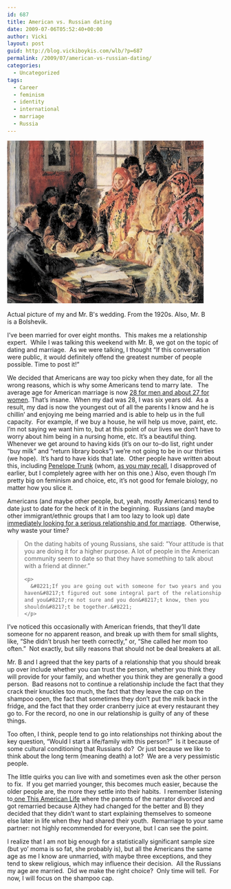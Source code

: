 ```yaml
---
id: 687
title: American vs. Russian dating
date: 2009-07-06T05:52:40+00:00
author: Vicki
layout: post
guid: http://blog.vickiboykis.com/wlb/?p=687
permalink: /2009/07/american-vs-russian-dating/
categories:
  - Uncategorized
tags:
  - Career
  - feminism
  - identity
  - international
  - marriage
  - Russia
---
```

<div id="attachment_689" style="width: 467px" class="wp-caption aligncenter">
  <a href="https://raw.githubusercontent.com/veekaybee/wlb/gh-pages/assets/images/2009/07/soviet.jpg"><img class="size-full wp-image-689" title="soviet" src="https://raw.githubusercontent.com/veekaybee/wlb/gh-pages/assets/images/2009/07/soviet.jpg" alt="soviet" width="457" height="377" /></a>
  
  <p class="wp-caption-text">
    Actual picture of my and Mr. B's wedding. From the 1920s. Also, Mr. B is a Bolshevik.
  </p>
</div>

<p style="text-align: center;">
  <p>
    I&#8217;ve been married for over eight months.  This makes me a relationship expert.  While I was talking this weekend with Mr. B, we got on the topic of dating and marriage.  As we were talking, I thought &#8220;If this conversation were public, it would definitely offend the greatest number of people possible. Time to post it!&#8221;
  </p>
  
  <p>
    We decided that Americans are way too picky when they date, for all the wrong reasons, which is why some Americans tend to marry late.   The average age for American marriage is now <a href="http://www.washingtonpost.com/wp-dyn/content/article/2009/04/24/AR2009042402122.html">28 for men and about 27 for women</a>. That&#8217;s insane.  When my dad was 28, I was six years old.  As a result, my dad is now the youngest out of all the parents I know and he is chillin&#8217; and enjoying me being married and is able to help us in the full capacity.  For example, if we buy a house, he will help us move, paint, etc.  I&#8217;m not saying we want him to, but at this point of our lives we don&#8217;t have to worry about him being in a nursing home, etc. It&#8217;s a beautiful thing.    Whenever we get around to having kids (it&#8217;s on our to-do list, right under &#8220;buy milk&#8221; and &#8220;return library books&#8221;) we&#8217;re not going to be in our thirties (we hope).  It&#8217;s hard to have kids that late.  Other people have written about this, including <a href="http://blog.penelopetrunk.com/2006/12/28/the-difficult-convergence-work-and-family-by-age-30/">Penelope Trunk</a> (whom, <a href="http://blog.vickiboykis.com/wlb/?p=250">as you may recall</a>, I disapproved of earlier, but I completely agree with her on this one.) Also, even though I&#8217;m pretty big on feminism and choice, etc, it&#8217;s not good for female biology, no matter how you slice it.
  </p>
  
  <p>
    Americans (and maybe other people, but, yeah, mostly Americans) tend to date just to date for the heck of it in the beginning.  Russians (and maybe other immigrant/ethnic groups that I am too lazy to look up) date<a href="http://query.nytimes.com/gst/fullpage.html?res=9C03E2D91F31F930A25751C1A9629C8B63&sec=&spon=&pagewanted=2"> immediately looking for a serious relationship and for marriage</a>.  Otherwise, why waste your time?
  </p>
  
  <blockquote>
    <p>
      On the dating habits of young Russians, she said: &#8221;Your attitude is that you are doing it for a higher purpose. A lot of people in the American community seem to date so that they have something to talk about with a friend at dinner.&#8221;
    </p>
    
    <p>
      &#8221;If you are going out with someone for two years and you haven&#8217;t figured out some integral part of the relationship and you&#8217;re not sure and you don&#8217;t know, then you shouldn&#8217;t be together.&#8221;
    </p>
  </blockquote>
  
  <p>
    I&#8217;ve noticed this occasionally with American friends, that they&#8217;ll date someone for no apparent reason, and break up with them for small slights, like, &#8220;She didn&#8217;t brush her teeth correctly,&#8221; or, &#8220;She called her mom too often.&#8221;  Not exactly, but silly reasons that should not be deal breakers at all.
  </p>
  
  <p>
    Mr. B and I agreed that the key parts of a relationship that you should break up over include whether you can trust the person, whether you think they will provide for your family, and whether you think they are generally a good person.  Bad reasons not to continue a relationship include the fact that they crack their knuckles too much, the fact that they leave the cap on the shampoo open, the fact that sometimes they don&#8217;t put the milk back in the fridge, and the fact that they order cranberry juice at every restaurant they go to. For the record, no one in our relationship is guilty of any of these things.
  </p>
  
  <p>
    Too often, I think, people tend to go into relationships not thinking about the key question, &#8220;Would I start a life/family with this person?&#8221;  Is it because of some cultural conditioning that Russians do?  Or just because we like to think about the long term (meaning death) a lot?  We are a very pessimistic people.
  </p>
  
  <p>
    The little quirks you can live with and sometimes even ask the other person to fix.  If you get married younger, this becomes much easier, because the older people are, the more they settle into their habits.  I remember listening to<a href="http://www.thisamericanlife.org/Radio_Episode.aspx?sched=1295"> one This American Life</a> where the parents of the narrator divorced and got remarried because A)they had changed for the better and B) they decided that they didn&#8217;t want to start explaining themselves to someone else later in life when they had shared their youth.  Remarriage to your same partner: not highly recommended for everyone, but I can see the point.
  </p>
  
  <p>
    I realize that I am not big enough for a statistically significant sample size (but yo&#8217; moma is so fat, she probably is), but all the Americans the same age as me I know are unmarried, with maybe three exceptions, and they tend to skew religious, which may influence their decision.  All the Russians my age are married.  Did we make the right choice?  Only time will tell.  For now, I will focus on the shampoo cap.
  </p>
